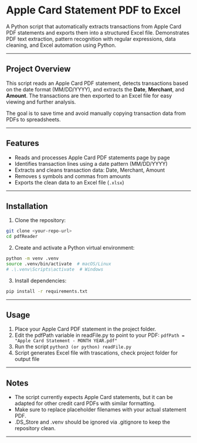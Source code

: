 # Apple Card Statement PDF to Excel

A Python script that automatically extracts transactions from Apple Card PDF statements and exports them into a structured Excel file. Demonstrates PDF text extraction, pattern recognition with regular expressions, data cleaning, and Excel automation using Python.

---

## Project Overview

This script reads an Apple Card PDF statement, detects transactions based on the date format (MM/DD/YYYY), and extracts the **Date**, **Merchant**, and **Amount**. The transactions are then exported to an Excel file for easy viewing and further analysis.

The goal is to save time and avoid manually copying transaction data from PDFs to spreadsheets.

---

## Features

- Reads and processes Apple Card PDF statements page by page  
- Identifies transaction lines using a date pattern (MM/DD/YYYY)  
- Extracts and cleans transaction data: Date, Merchant, Amount  
- Removes `$` symbols and commas from amounts  
- Exports the clean data to an Excel file (`.xlsx`)  

---

## Installation

1. Clone the repository:
```bash
git clone <your-repo-url>
cd pdfReader
```
2. Create and activate a Python virtual environment:
```bash
python -m venv .venv
source .venv/bin/activate  # macOS/Linux
# .\.venv\Scripts\activate  # Windows
```
3. Install dependencies:
```bash
pip install -r requirements.txt
```
---

## Usage

1.	Place your Apple Card PDF statement in the project folder.
2.	Edit the pdfPath variable in readFile.py to point to your PDF:
   ```pdfPath = "Apple Card Statement - MONTH YEAR.pdf"```
3. Run the script
   ```python3 (or python) readFile.py```
4. Script generates Excel file with trascations, check project folder for output file

---
## Notes
-	The script currently expects Apple Card statements, but it can be adapted for other credit card PDFs with similar formatting.
-	Make sure to replace placeholder filenames with your actual statement PDF.
- .DS_Store and .venv should be ignored via .gitignore to keep the repository clean.

---
